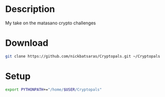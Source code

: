 # Description
My take on the matasano crypto challenges

# Download
```bash
git clone https://github.com/nickbatsaras/Cryptopals.git ~/Cryptopals
```

# Setup
```bash
export PYTHONPATH+="/home/$USER/Cryptopals"
```
